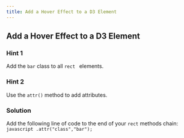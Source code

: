 ```yaml
---
title: Add a Hover Effect to a D3 Element
---
```

## Add a Hover Effect to a D3 Element

### Hint 1

Add the ` bar ` class to all `rect ` elements.

### Hint 2

Use the ` attr() ` method to add attributes.

### Solution

Add the following line of code to the end of your ` rect ` methods chain:
`javascript
.attr("class","bar");
`

